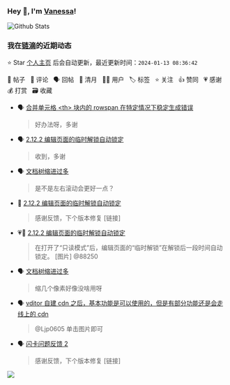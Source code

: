 ### Hey 👋, I'm [Vanessa](http://vanessa.b3log.org/)!

![Github Stats](https://github-readme-stats.vercel.app/api?username=Vanessa219&show_icons=true)

<!--events start -->

### 我在[链滴](https://ld246.com)的近期动态

⭐️ Star [个人主页](https://github.com/Vanessa219/Vanessa219) 后会自动更新，最近更新时间：`2024-01-13 08:36:42`

📝 帖子 &nbsp; 💬 评论 &nbsp; 🗣 回帖 &nbsp; 🌙 清月 &nbsp; 👨‍💻 用户 &nbsp; 🏷️ 标签 &nbsp; ⭐️ 关注 &nbsp; 👍 赞同 &nbsp; 💗 感谢 &nbsp; 💰 打赏 &nbsp; 🗃 收藏

* 🗣 [合并单元格 &lt;th&gt; 块内的 rowspan 在特定情况下稳定生成错误](https://ld246.com/article/1702617855337/comment/1705041846153#comments)

  > 好办法呀，多谢
* 🗣 [2.12.2 编辑页面的临时解锁自动锁定](https://ld246.com/article/1704960684550/comment/1704992060274#comments)

  > 收到，多谢
* 🗣 [文档树缩进过多](https://ld246.com/article/1704929741122/comment/1705031091742#comments)

  > 是不是左右滚动会更好一点？
* 💬 [2.12.2 编辑页面的临时解锁自动锁定](https://ld246.com/article/1704960684550/comment/1704983887138#comments)

  > 感谢反馈，下个版本修复 [链接]
* 💗📝 [2.12.2 编辑页面的临时解锁自动锁定](https://ld246.com/article/1704960684550)

  > 在打开了“只读模式”后，编辑页面的“临时解锁”在解锁后一段时间自动锁定。 [图片] @88250
* 🗣 [文档树缩进过多](https://ld246.com/article/1704929741122/comment/1704945344046#comments)

  > 缩几个像素好像没啥用呀
* 🗣 [vditor 自建 cdn 之后，基本功能是可以使用的，但是有部分功能还是会走线上的 cdn](https://ld246.com/article/1702980134143/comment/1704186430900#comments)

  > @Ljp0605 单击图片即可
* 🗣 [闪卡问题反馈 2](https://ld246.com/article/1704801566715/comment/1704903083299#comments)

  > 感谢反馈，下个版本修复 [链接]


<!--events end -->

<a title="Hits" target="_blank" href="https://github.com/Vanessa219/Vanessa219"><img src="https://hits.b3log.org/Vanessa219/Vanessa219.svg"></a>
